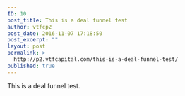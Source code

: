 ```yaml
---
ID: 10
post_title: This is a deal funnel test
author: vtfcp2
post_date: 2016-11-07 17:18:50
post_excerpt: ""
layout: post
permalink: >
  http://p2.vtfcapital.com/this-is-a-deal-funnel-test/
published: true
---
```

This is a deal funnel test.
